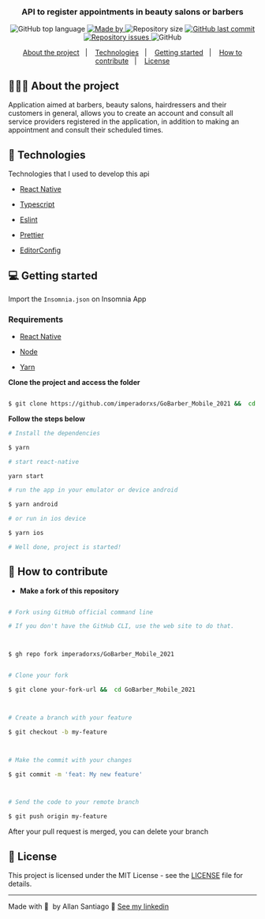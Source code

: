 

<h3  align="center">

API to register appointments in beauty salons or barbers

</h3>



<p align="center">
  <img alt="GitHub top language" src="https://img.shields.io/github/languages/top/imperadorxs/GoBarber_Mobile_2021">

  <a href="https://www.linkedin.com/in/imperadorxs/" target="_blank" rel="noopener noreferrer">
    <img alt="Made by" src="https://img.shields.io/badge/made%20by-Allan%20Santiago-%20">
  </a>

  <img alt="Repository size" src="https://img.shields.io/github/repo-size/imperadorxs/GoBarber_Mobile_2021">

  <a href="https://github.com/imperadorxs/GoBarber_Mobile_2021/commits/main">
    <img alt="GitHub last commit" src="https://img.shields.io/github/last-commit/imperadorxs/GoBarber_Mobile_2021">
  </a>

  <a href="https://github.com/imperadorxs/GoBarber_Mobile_2021/issues">
    <img alt="Repository issues" src="https://img.shields.io/github/issues/imperadorxs/GoBarber_Mobile_2021">
  </a>

  <img alt="GitHub" src="https://img.shields.io/github/license/imperadorxs/GoBarber_Mobile_2021">
</p>



<p align="center">
  <a href="#-about-the-project">About the project</a>&nbsp;&nbsp;&nbsp;|&nbsp;&nbsp;&nbsp;
  <a href="#-technologies">Technologies</a>&nbsp;&nbsp;&nbsp;|&nbsp;&nbsp;&nbsp;
  <a href="#-getting-started">Getting started</a>&nbsp;&nbsp;&nbsp;|&nbsp;&nbsp;&nbsp;
  <a href="#-how-to-contribute">How to contribute</a>&nbsp;&nbsp;&nbsp;|&nbsp;&nbsp;&nbsp;
  <a href="#-license">License</a>
</p>





## 👨🏻‍💻 About the project




Application aimed at barbers, beauty salons, hairdressers and their customers in general, allows you to create an account and consult all service providers registered in the application, in addition to making an appointment and consult their scheduled times.



## 🚀 Technologies



Technologies that I used to develop this api



- [React Native](https://reactnative.dev/)

- [Typescript](https://www.typescriptlang.org/docs/handbook/typescript-in-5-minutes.html)

- [Eslint](https://eslint.org/)

- [Prettier](https://prettier.io/)

- [EditorConfig](https://editorconfig.org/)



## 💻 Getting started



Import the `Insomnia.json` on Insomnia App



### Requirements



- [React Native](https://reactnative.dev/)

- [Node](https://nodejs.org/en/download/)

- [Yarn](https://classic.yarnpkg.com/en/docs/install#windows-stable)



**Clone the project and access the folder**



```bash

$ git clone https://github.com/imperadorxs/GoBarber_Mobile_2021 &&  cd GoBarber_Mobile_2021

```


**Follow the steps below**


```bash
# Install the dependencies

$ yarn

# start react-native

yarn start

# run the app in your emulator or device android

$ yarn android

# or run in ios device

$ yarn ios

# Well done, project is started!

```





## 🤔 How to contribute



- **Make a fork of this repository**



```bash

# Fork using GitHub official command line

# If you don't have the GitHub CLI, use the web site to do that.



$ gh repo fork imperadorxs/GoBarber_Mobile_2021

```



```bash

# Clone your fork

$ git clone your-fork-url &&  cd GoBarber_Mobile_2021



# Create a branch with your feature

$ git checkout -b my-feature



# Make the commit with your changes

$ git commit -m 'feat: My new feature'



# Send the code to your remote branch

$ git push origin my-feature

```



After your pull request is merged, you can delete your branch



## 📝 License



This project is licensed under the MIT License - see the [LICENSE](LICENSE) file for details.



---



Made with 💜&nbsp; by Allan Santiago 👋 [See my linkedin](https://www.linkedin.com/in/imperadorxs/)
